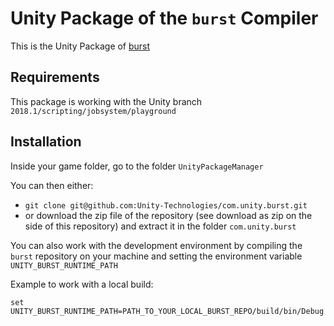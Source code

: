 # Unity Package of the `burst` Compiler

This is the Unity Package of [burst](https://github.com/Unity-Technologies/burst)

## Requirements

This package is working with the Unity branch `2018.1/scripting/jobsystem/playground`

## Installation

Inside your game folder, go to the folder `UnityPackageManager`

You can then either:

- `git clone git@github.com:Unity-Technologies/com.unity.burst.git`
- or download the zip file of the repository (see download as zip on the side of this repository) and extract it in the folder `com.unity.burst`

You can also work with the development environment by compiling the `burst` repository on your machine and setting the environment variable `UNITY_BURST_RUNTIME_PATH`

Example to work with a local build:

```
set UNITY_BURST_RUNTIME_PATH=PATH_TO_YOUR_LOCAL_BURST_REPO/build/bin/Debug
```
